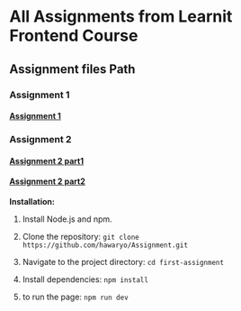 # All Assignments from Learnit Frontend Course

## Assignment files Path

### Assignment 1

#### [Assignment 1](<https://github.com/hawaryo/Assignment/tree/05f3ac7cb568a64bebe1f9e55c80175cdd6c3bf1/src/app/(first)>)

### Assignment 2

#### [Assignment 2 part1](https://github.com/hawaryo/Assignment/tree/05f3ac7cb568a64bebe1f9e55c80175cdd6c3bf1/src/app/second1)

#### [Assignment 2 part2](https://github.com/hawaryo/Assignment/tree/05f3ac7cb568a64bebe1f9e55c80175cdd6c3bf1/src/app/second2)

**Installation:**

1. Install Node.js and npm.

2. Clone the repository: `git clone https://github.com/hawaryo/Assignment.git`

3. Navigate to the project directory: `cd first-assignment`

4. Install dependencies: `npm install`

5. to run the page: `npm run dev`
